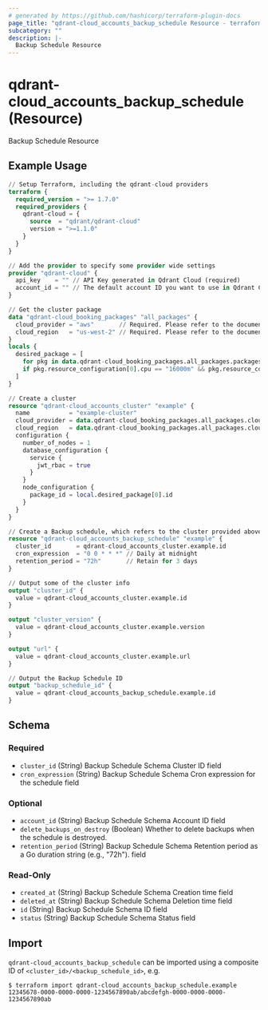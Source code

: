 ```yaml
---
# generated by https://github.com/hashicorp/terraform-plugin-docs
page_title: "qdrant-cloud_accounts_backup_schedule Resource - terraform-provider-qdrant-cloud"
subcategory: ""
description: |-
  Backup Schedule Resource
---
```


# qdrant-cloud_accounts_backup_schedule (Resource)

Backup Schedule Resource

## Example Usage

```terraform
// Setup Terraform, including the qdrant-cloud providers
terraform {
  required_version = ">= 1.7.0"
  required_providers {
    qdrant-cloud = {
      source  = "qdrant/qdrant-cloud"
      version = ">=1.1.0"
    }
  }
}

// Add the provider to specify some provider wide settings
provider "qdrant-cloud" {
  api_key    = "" // API Key generated in Qdrant Cloud (required)
  account_id = "" // The default account ID you want to use in Qdrant Cloud (can be overriden on resource level)
}

// Get the cluster package
data "qdrant-cloud_booking_packages" "all_packages" {
  cloud_provider = "aws"       // Required. Please refer to the documentation (https://registry.terraform.io/providers/qdrant/qdrant-cloud/latest/docs/guides/getting-started) for the available options.
  cloud_region   = "us-west-2" // Required. Please refer to the documentation (https://registry.terraform.io/providers/qdrant/qdrant-cloud/latest/docs/guides/getting-started) for the available options.
}
locals {
  desired_package = [
    for pkg in data.qdrant-cloud_booking_packages.all_packages.packages : pkg
    if pkg.resource_configuration[0].cpu == "16000m" && pkg.resource_configuration[0].ram == "64Gi"
  ]
}

// Create a cluster
resource "qdrant-cloud_accounts_cluster" "example" {
  name           = "example-cluster"
  cloud_provider = data.qdrant-cloud_booking_packages.all_packages.cloud_provider
  cloud_region   = data.qdrant-cloud_booking_packages.all_packages.cloud_region
  configuration {
    number_of_nodes = 1
    database_configuration {
      service {
        jwt_rbac = true
      }
    }
    node_configuration {
      package_id = local.desired_package[0].id
    }
  }
}

// Create a Backup schedule, which refers to the cluster provided above
resource "qdrant-cloud_accounts_backup_schedule" "example" {
  cluster_id       = qdrant-cloud_accounts_cluster.example.id
  cron_expression  = "0 0 * * *" // Daily at midnight
  retention_period = "72h"       // Retain for 3 days
}

// Output some of the cluster info
output "cluster_id" {
  value = qdrant-cloud_accounts_cluster.example.id
}

output "cluster_version" {
  value = qdrant-cloud_accounts_cluster.example.version
}

output "url" {
  value = qdrant-cloud_accounts_cluster.example.url
}

// Output the Backup Schedule ID
output "backup_schedule_id" {
  value = qdrant-cloud_accounts_backup_schedule.example.id
}
```

<!-- schema generated by tfplugindocs -->
## Schema

### Required

- `cluster_id` (String) Backup Schedule Schema Cluster ID field
- `cron_expression` (String) Backup Schedule Schema Cron expression for the schedule field

### Optional

- `account_id` (String) Backup Schedule Schema Account ID field
- `delete_backups_on_destroy` (Boolean) Whether to delete backups when the schedule is destroyed.
- `retention_period` (String) Backup Schedule Schema Retention period as a Go duration string (e.g., "72h"). field

### Read-Only

- `created_at` (String) Backup Schedule Schema Creation time field
- `deleted_at` (String) Backup Schedule Schema Deletion time field
- `id` (String) Backup Schedule Schema ID field
- `status` (String) Backup Schedule Schema Status field



## Import

`qdrant-cloud_accounts_backup_schedule` can be imported using a composite ID of `<cluster_id>/<backup_schedule_id>`, e.g.

```
$ terraform import qdrant-cloud_accounts_backup_schedule.example 12345678-0000-0000-0000-1234567890ab/abcdefgh-0000-0000-0000-1234567890ab
```